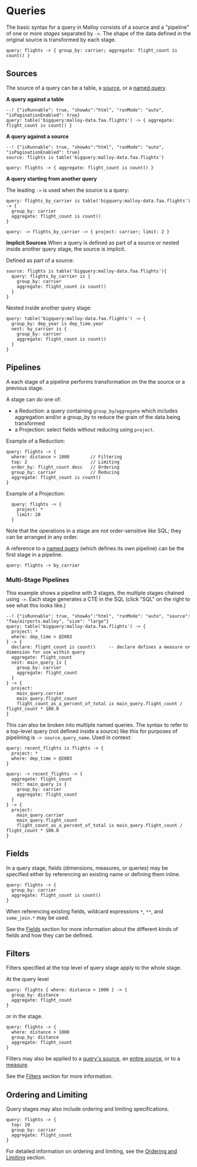 # Queries

The basic syntax for a query in Malloy consists of a source and a "pipeline" of one or more _stages_ separated by `->`. The shape of the data defined in the original source is transformed by each stage.

```malloy
query: flights -> { group_by: carrier; aggregate: flight_count is count() }
```

## Sources

The source of a query can be a table, a [source](source.md), or a [named query](statement.md#queries).

**A query against a table**

```malloy
--! {"isRunnable": true, "showAs":"html", "runMode": "auto", "isPaginationEnabled": true}
query: table('bigquery:malloy-data.faa.flights') -> { aggregate: flight_count is count() }
```

**A query against a source**

```malloy
--! {"isRunnable": true, "showAs":"html", "runMode": "auto", "isPaginationEnabled": true}
source: flights is table('bigquery:malloy-data.faa.flights')

query: flights -> { aggregate: flight_count is count() }
```

**A query starting from another query**

The leading `->` is used when the source is a query:

```malloy
query: flights_by_carrier is table('bigquery:malloy-data.faa.flights') -> {
  group_by: carrier
  aggregate: flight_count is count()
}

query: -> flights_by_carrier -> { project: carrier; limit: 2 }
```

**Implicit Sources**
When a query is defined as part of a source or nested inside another query stage, the source is implicit.

Defined as part of a source:
```malloy
source: flights is table('bigquery:malloy-data.faa.flights'){
  query: flights_by_carrier is {
    group_by: carrier
    aggregate: flight_count is count()
  }
}
```

Nested inside another query stage:
```malloy
query: table('bigquery:malloy-data.faa.flights') -> {
  group_by: dep_year is dep_time.year
  nest: by_carrier is {
    group_by: carrier
    aggregate: flight_count is count()
  }
}
```

## Pipelines

A each stage of a pipeline performs transformation on the the source or a previous stage.

A stage can do one of:
* a Reduction: a query containing `group_by`/`aggregate` which includes aggregation and/or a group_by to reduce the grain of the data being transformed
* a Projection: select fields without reducing using `project`.

Example of a Reduction:
```malloy
query: flights -> {
  where: distance > 1000        // Filtering
  top: 2                        // Limiting
  order_by: flight_count desc   // Ordering
  group_by: carrier             // Reducing
  aggregate: flight_count is count()
}
```

Example of a Projection:
```malloy
  query: flights -> {
    project: *
    limit: 20
  }
```

Note that the operations in a stage are not order-sensitive like SQL; they can be arranged in any order.

A reference to a [named query](nesting.md) (which defines its own pipeline) can be the first stage in a pipeline.

```malloy
query: flights -> by_carrier
```

### Multi-Stage Pipelines

This example shows a pipeline with 3 stages, the multiple stages chained using `->`. Each stage generates a CTE in the SQL (click "SQL" on the right to see what this looks like.)
```malloy
--! {"isRunnable": true, "showAs":"html", "runMode": "auto", "source": "faa/airports.malloy", "size": "large"}
query: table('bigquery:malloy-data.faa.flights') -> {
  project: *
  where: dep_time > @2003
} -> {
  declare: flight_count is count()     -- declare defines a measure or dimension for use within query
  aggregate: flight_count
  nest: main_query is {
    group_by: carrier
    aggregate: flight_count
  }
} -> {
  project:
    main_query.carrier
    main_query.flight_count
    flight_count_as_a_percent_of_total is main_query.flight_count / flight_count * 100.0
}
```

This can also be broken into multiple named queries. The syntax to refer to a top-level query (not defined inside a source) like this for purposes of pipelining is `-> source_query_name`. Used in context:

```malloy
query: recent_flights is flights -> {
  project: *
  where: dep_time > @2003
}

query: -> recent_flights -> {
  aggregate: flight_count
  nest: main_query is {
    group_by: carrier
    aggregate: flight_count
  }
} -> {
  project:
    main_query.carrier
    main_query.flight_count
    flight_count_as_a_percent_of_total is main_query.flight_count / flight_count * 100.0
}
```


## Fields

In a query stage, fields (dimensions, measures, or
queries) may be specified either by referencing an existing
name or defining them inline.

```malloy
query: flights -> {
  group_by: carrier
  aggregate: flight_count is count()
}
```

When referencing existing fields, wildcard expressions `*`, `**`, and `some_join.*` may be used.

<!-- TODO explain what these all do. -->

See the [Fields](fields.md) section for more information
about the different kinds of fields and how they can be
defined.

## Filters

Filters specified at the top level of query stage apply to
the whole stage.

At the query level
```malloy
query: flights { where: distance > 1000 } -> {
  group_by: distance
  aggregate: flight_count
}
```

or in the stage.
```malloy
query: flights -> {
  where: distance > 1000
  group_by: distance
  aggregate: flight_count
}
```

Filters may also be applied to a [query's source](), an [entire source](source.md#filtering-sources), or to a [measure](expressions.md).

<!-- TODO: improve link for filtering a measure. -->

See the [Filters](filters.md) section for more information.

## Ordering and Limiting

Query stages may also include ordering and limiting
specifications.

```malloy
query: flights -> {
  top: 10
  group_by: carrier
  aggregate: flight_count
}
```

For detailed information on ordering and limiting, see the [Ordering and Limiting](order_by.md) section.